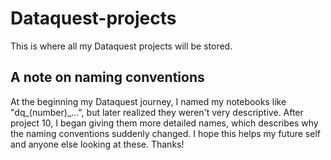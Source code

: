 # Dataquest-projects
This is where all my Dataquest projects will be stored.

## A note on naming conventions
At the beginning my Dataquest journey, I named my notebooks like "dq_(number)_...", but later realized they weren't very descriptive.
After project 10, I began giving them more detailed names, which describes why the naming conventions suddenly changed.
I hope this helps my future self and anyone else looking at these.  Thanks!

